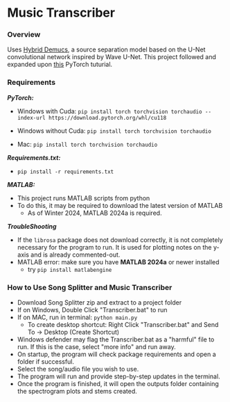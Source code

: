 # Music Transcriber

### Overview
Uses [Hybrid Demucs](https://github.com/facebookresearch/demucs), a source separation model based on the U-Net 
convolutional network inspired by Wave U-Net. This project followed and expanded upon 
[this](https://github.com/pytorch/audio/blob/main/examples/tutorials/hybrid_demucs_tutorial.py) PyTorch tuturial.


### Requirements

**_PyTorch:_**
- Windows with Cuda: ```pip install torch torchvision torchaudio --index-url https://download.pytorch.org/whl/cu118```

- Windows without Cuda: ```pip install torch torchvision torchaudio```

- Mac: ```pip install torch torchvision torchaudio```

**_Requirements.txt:_**
- ```pip install -r requirements.txt```

**_MATLAB:_**
- This project runs MATLAB scripts from python
- To do this, it may be required to download the latest version of MATLAB
  - As of Winter 2024, MATLAB 2024a is required.

**_TroubleShooting_**
- If the ```librosa``` package does not download correctly, it is not completely necessary
for the program to run. It is used for plotting notes on the y-axis and is already
commented-out.
- MATLAB error: make sure you have **MATLAB 2024a** or newer installed
  - try ```pip install matlabengine```


### How to Use Song Splitter and Music Transcriber

- Download Song Splitter zip and extract to a project folder
- If on Windows, Double Click "Transcriber.bat" to run
- If on MAC, run in terminal: ```python main.py``` 
  - To create desktop shortcut: Right Click "Transcriber.bat" and Send To -> Desktop (Create Shortcut)
- Windows defender may flag the Transcriber.bat as a "harmful" file to run. If this is the case, select "more info" and run away.
- On startup, the program will check package requirements and open a folder if successful.
- Select the song/audio file you wish to use.
- The program will run and provide step-by-step updates in the terminal.
- Once the program is finished, it will open the outputs folder containing the spectrogram plots and stems created.

